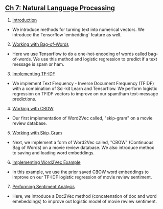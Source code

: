 ## [Ch 7: Natural Language Processing](https://github.com/nfmcclure/tensorflow_cookbook/tree/master/07_Natural_Language_Processing)

 1. [Introduction](https://github.com/nfmcclure/tensorflow_cookbook/tree/master/07_Natural_Language_Processing/01_Introduction)
  * We introduce methods for turning text into numerical vectors. We introduce the Tensorflow 'embedding' feature as well.
 2. [Working with Bag-of-Words](https://github.com/nfmcclure/tensorflow_cookbook/tree/master/07_Natural_Language_Processing/02_Working_with_Bag_of_Words)
  * Here we use Tensorflow to do a one-hot-encoding of words called bag-of-words.  We use this method and logistic regression to predict if a text message is spam or ham.
 3. [Implementing TF-IDF](https://github.com/nfmcclure/tensorflow_cookbook/tree/master/07_Natural_Language_Processing/03_Implementing_tf_idf)
  * We implement Text Frequency - Inverse Document Frequency (TFIDF) with a combination of Sci-kit Learn and Tensorflow. We perform logistic regression on TFIDF vectors to improve on our spam/ham text-message predictions.
 4. [Working with CBOW](https://github.com/nfmcclure/tensorflow_cookbook/tree/master/07_Natural_Language_Processing/04_Working_With_Skip_Gram_Embeddings)
  * Our first implementation of Word2Vec called, "skip-gram" on a movie review database.
 5. [Working with Skip-Gram](https://github.com/nfmcclure/tensorflow_cookbook/tree/master/07_Natural_Language_Processing/05_Working_With_CBOW_Embeddings)
  * Next, we implement a form of Word2Vec called, "CBOW" (Continuous Bag of Words) on a movie review database.  We also introduce method to saving and loading word embeddings.
 6. [Implementing Word2Vec Example](https://github.com/nfmcclure/tensorflow_cookbook/tree/master/07_Natural_Language_Processing/06_Using_Word2Vec_Embeddings)
  * In this example, we use the prior saved CBOW word embeddings to improve on our TF-IDF logistic regression of movie review sentiment.
 7. [Performing Sentiment Analysis](https://github.com/nfmcclure/tensorflow_cookbook/tree/master/07_Natural_Language_Processing/07_Sentiment_Analysis_With_Doc2Vec)
  * Here, we introduce a Doc2Vec method (concatenation of doc and word emebeddings) to improve out logistic model of movie review sentiment.
